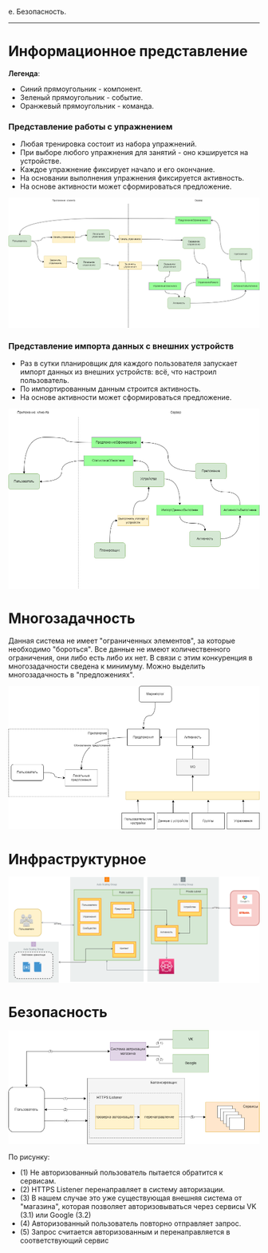 


e.	Безопасность. 

------------------
# Информационное представление

**Легенда**:
- Синий прямоугольник - компонент.
- Зеленый прямоугольник - событие.
- Оранжевый прямоугольник - команда.

### Представление работы с упражнением
- Любая тренировка состоит из набора упражнений. 
- При выборе любого упражнения для занятий - оно кэшируется на устройстве.
- Каждое упражнение фиксирует начало и его окончание.
- На основании выполнения упражнения фиксируется активность.
- На основе активности может сформироваться предложение.

![Представление начала/окончания упражнения](https://github.com/AnatolyOsc/arch_study_project/blob/dd438ff7e96a4fa00652c52555bb395833a3b696/%D0%98%D1%82%D0%BE%D0%B3%D0%BE%D0%B2%D1%8B%D0%B9%20%D0%BF%D1%80%D0%BE%D0%B5%D0%BA%D1%82/img/04_inf_model.png)

### Представление импорта данных с внешних устройств
 - Раз в сутки планировщик для каждого пользователя запускает импорт данных из внешних устройств: всё, что настроил пользователь.
 - По импортированным данным строится активность.
 - На основе активности может сформироваться предложение.

![Представление импорта данных](https://github.com/AnatolyOsc/arch_study_project/blob/dd438ff7e96a4fa00652c52555bb395833a3b696/%D0%98%D1%82%D0%BE%D0%B3%D0%BE%D0%B2%D1%8B%D0%B9%20%D0%BF%D1%80%D0%BE%D0%B5%D0%BA%D1%82/img/05_inf_model.png)


# Многозадачность 
Данная система не имеет "ограниченных элементов", за которые необходимо "бороться". Все данные не имеют количественного ограничения, они либо есть либо их нет. В связи с этим конкуренция в многозадачности сведена к минимуму. Можно выделить многозадачность в "предложениях".

![Представление многозадачности формирования предложений](https://github.com/AnatolyOsc/arch_study_project/blob/ac70d6c7bf1d1e7d2d126f6cad05eda1f958d75b/%D0%98%D1%82%D0%BE%D0%B3%D0%BE%D0%B2%D1%8B%D0%B9%20%D0%BF%D1%80%D0%BE%D0%B5%D0%BA%D1%82/img/06_conc_model.png)

# Инфраструктурное

![Инфраструктурное представление](https://github.com/AnatolyOsc/arch_study_project/blob/ac70d6c7bf1d1e7d2d126f6cad05eda1f958d75b/%D0%98%D1%82%D0%BE%D0%B3%D0%BE%D0%B2%D1%8B%D0%B9%20%D0%BF%D1%80%D0%BE%D0%B5%D0%BA%D1%82/img/07_depl_model.png)


# Безопасность
![Представление защиты](https://github.com/AnatolyOsc/arch_study_project/blob/3b7d1a3299e8780dd10ea33f6c6e8d9c24858fb6/%D0%98%D1%82%D0%BE%D0%B3%D0%BE%D0%B2%D1%8B%D0%B9%20%D0%BF%D1%80%D0%BE%D0%B5%D0%BA%D1%82/img/08_sec_model.png)

По рисунку:
- (1) Не авторизованный пользователь пытается обратится к сервисам.
- (2) HTTPS Listener перенаправляет в систему авторизации. 
- (3) В нашем случае это уже существующая внешняя система от "магазина", которая позволяет авторизовываться через сервисы VK (3.1) или Google (3.2)
- (4) Авторизованный пользователь повторно отправляет запрос.
- (5) Запрос считается авторизованным и перенаправляется в соответствующий сервис